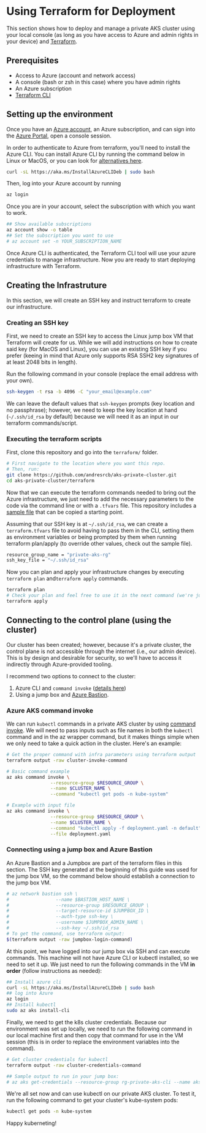 # Using Terraform for Deployment
This section shows how to deploy and manage a private AKS cluster using your local console (as long as you have access to Azure and admin rights in your device) and [Terraform](https://www.terraform.io/).

## Prerequisites
- Access to Azure (account and network access)
- A console (bash or zsh in this case) where you have admin rights
- An Azure subscription
- [Terraform CLI](https://www.terraform.io/downloads)

## Setting up the environment
Once you have an [Azure account](https://azure.microsoft.com/en-us/free/search/), an Azure subscription, and can sign into the [Azure Portal](https://portal.azure.com/), open a console session.

In order to authenticate to Azure from terraform, you'll need to install the Azure CLI. You can install Azure CLI by running the command below in Linux or MacOS, or you can look for [alternatives here](https://docs.microsoft.com/en-us/cli/azure/install-azure-cli).
```sh
curl -sL https://aka.ms/InstallAzureCLIDeb | sudo bash
```

Then, log into your Azure account by running
```sh
az login
```

Once you are in your account, select the subscription with which you want to work.
```sh
## Show available subscriptions
az account show -o table
## Set the subscription you want to use
# az account set -n YOUR_SUBSCRIPTION_NAME
```

Once Azure CLI is authenticated, the Terraform CLI tool will use your azure credentials to manage infrastructure. Now you are ready to start deploying infrastructure with Terraform.

## Creating the Infrastruture
In this section, we will create an SSH key and instruct terraform to create our infrastructure.

### Creating an SSH key
First, we need to create an SSH key to access the Linux jump box VM that Terraform will create for us. While we will add instructions on how to create said key (for MacOS and Linux), you can use an existing SSH key if you prefer (keeing in mind that Azure only supports RSA SSH2 key signatures of at least 2048 bits in length).

Run the following command in your console (replace the email address with your own).
```sh
ssh-keygen -t rsa -b 4096 -C "your_email@example.com"
```

We can leave the default values that `ssh-keygen` prompts (key location and no passphrase); however, we need to keep the key location at hand (`~/.ssh/id_rsa` by default) because we will need it as an input in our terraform commands/script.

### Executing the terraform scripts
First, clone this repository and go into the `terraform/` folder.

```sh
# First navigate to the location where you want this repo.
# Then, run:
git clone https://github.com/andresrcb/aks-private-cluster.git
cd aks-private-cluster/terraform
```

Now that we can execute the terraform commands needed to bring out the Azure infrastructure, we just need to add the necessary parameters to the code via the command line or with a `.tfvars` file. This repository includes a [sample file](/terraform/terraform.tfvars.sample) that can be copied a starting point.

Assuming that our SSH key is at `~/.ssh/id_rsa`, we can create a `terraform.tfvars` file to avoid having to pass them in the CLI, setting them as environment variables or being prompted by them when running terraform plan/apply (to override other values, check out the sample file).

```sh
resource_group_name = "private-aks-rg"
ssh_key_file = "~/.ssh/id_rsa"
```

Now you can plan and apply your infrastructure changes by executing `terraform plan` and`terraform apply` commands.

```sh
terraform plan
# Check your plan and feel free to use it in the next command (we're just running apply as-is)
terraform apply
```

## Connecting to the control plane (using the cluster)
Our cluster has been created; however, because it's a private cluster, the control plane is not accessible through the internet (i.e., our admin device). This is by design and desirable for security, so we'll have to access it indirectly through Azure-provided tooling.

I recommend two options to connect to the cluster:
1. Azure CLI and `command invoke` ([details here](https://docs.microsoft.com/en-us/azure/aks/command-invoke))
2. Using a jump box and [Azure Bastion](https://docs.microsoft.com/en-us/azure/bastion/bastion-overview).

### Azure AKS command invoke
We can run `kubectl` commands in a private AKS cluster by using [command invoke](https://docs.microsoft.com/en-us/azure/aks/command-invoke). We will need to pass inputs such as file names in both the `kubectl` command and in the az wrapper command, but it makes things simple when we only need to take a quick action in the cluster. Here's an example:
```sh
# Get the proper command with infra parameters using terraform output
terraform output -raw cluster-invoke-command

# Basic command example
az aks command invoke \
                --resource-group $RESOURCE_GROUP \
                --name $CLUSTER_NAME \
                --command "kubectl get pods -n kube-system"

# Example with input file
az aks command invoke \
                --resource-group $RESOURCE_GROUP \
                --name $CLUSTER_NAME \
                --command "kubectl apply -f deployment.yaml -n default" \
                --file deployment.yaml
```

### Connecting using a jump box and Azure Bastion
An Azure Bastion and a Jumpbox are part of the terraform files in this section. The SSH key generated at the beginning of this guide was used for the jump box VM, so the command below should establish a connection to the jump box VM.

```sh
# az network bastion ssh \
#                 --name $BASTION_HOST_NAME \
#                 --resource-group $RESOURCE_GROUP \
#                 --target-resource-id $JUMPBOX_ID \
#                 --auth-type ssh-key \
#                 --username $JUMPBOX_ADMIN_NAME \
#                 --ssh-key ~/.ssh/id_rsa 
# To get the command, use terraform output:
$(terraform output -raw jumpbox-login-command)
```

At this point, we have logged into our jump box via SSH and can execute commands. This machine will not have Azure CLI or kubectl installed, so we need to set it up. We just need to run the following commands in the VM **in order** (follow instructions as needed):

```sh
## Install azure cli
curl -sL https://aka.ms/InstallAzureCLIDeb | sudo bash
## log into Azure
az login
## Install kubectl
sudo az aks install-cli
```

Finally, we need to get the k8s cluster credentials. Because our environment was set up locally, we need to run the following command in our local machine first and then copy that command for use in the VM session (this is in order to replace the environment variables into the command).

```sh
# Get cluster credentials for kubectl
terraform output -raw cluster-credentials-command

## Sample output to run in your jump box:
# az aks get-credentials --resource-group rg-private-aks-cli --name aks-private-cluster
```

We're all set now and can use kubectl on our private AKS cluster. To test it, run the following command to get your cluster's kube-system pods:
```sh
kubectl get pods -n kube-system
```

Happy kuberneting!